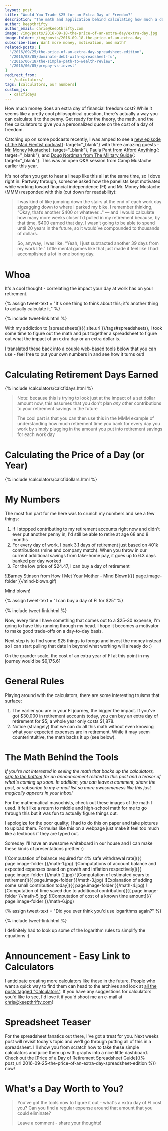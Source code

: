 ```yaml
---
layout: post
title: "Would You Trade $25 for an Extra Day of Freedom?"
description: "The math and application behind calculating how much a day of retirement costs"
author: keepthrifty
author_email: chris@keepthrifty.com
image: /img/posts/2016-09-18-the-price-of-an-extra-day/extra-day.jpg
image-folder: /img/posts/2016-09-18-the-price-of-an-extra-day
subscribe-line: Want more money, motivation, and math?
related-posts: [
  "/2016/09/25/the-price-of-an-extra-day-spreadsheet-edition",
  "/2016/08/05/dominate-debt-with-spreadsheet-fu",
  "/2016/06/18/the-simple-path-to-wealth-review",
  "/2016/06/05/prepay-vs-invest"
]
redirect_from:
  - /calculators/
tags: [calculators, our numbers]
custom_js:
  - calcfidays
---
```


How much money does an extra day of financial freedom cost? While it seems like a pretty cool philosophical question, there's actually a way you can calculate it to the penny. Get ready for the theory, the math, and the free calculators to give you a personalized quote on the cost of a day of freedom.

Catching up on some podcasts recently, I was amped to see a [new episode of the Mad Fientist podcast][mad-fientist-podcast]{: target="_blank"} with three amazing guests - [Mr. Money Mustache](http://www.mrmoneymustache.com){: target="_blank"}, [Paula Pant from Afford Anything](http://www.affordanything.com){: target="_blank"}, and [Doug Nordman from The Military Guide](http://the-military-guide.com/){: target="_blank"}. This was an open Q&A session from Camp Mustache earlier this year.

It's not often you get to hear a lineup like this all at the same time, so I dove right in. Partway through, someone asked how the panelists kept motivated while working toward financial independence (FI) and Mr. Money Mustache (MMM) responded with this (cut down for readability):

> I was kind of like jumping down the stairs at the end of each work day zigzagging down to where I parked my bike. I remember thinking, “Okay, that’s another $400 or whatever..." — and I would calculate how many more weeks closer I’d pulled in my retirement because, by that time, $400 earned that day, I wasn’t going to be able to spend until 20 years in the future, so it would’ve compounded to thousands of dollars.
>
> So, anyway, I was like, “Yeah, I just subtracted another 39 days from my work life.” Little mental games like that just made it feel like I had accomplished a lot in one boring day.

# Whoa #

It's a cool thought - correlating the impact your day at work has on your retirement.

{% assign tweet-text = "It's one thing to think about this; it's another thing to actually calculate it." %}

{% include tweet-link.html %}

With my addiction to [spreadsheets]({{ site.url }}/tags#spreadsheets), I took some time to figure out the math and put together a spreadsheet to figure out what the impact of an extra day or an extra dollar is.

I translated these back into a couple web-based tools below that you can use - feel free to put your own numbers in and see how it turns out!

# Calculating Retirement Days Earned #

{% include /calculators/calcfidays.html %}

> Note: because this is trying to look just at the impact of a set dollar amount now, this assumes that you don't plan _any_ other contributions to your retirement savings in the future
>
> The cool part is that you can then use this in the MMM example of understanding how much retirement time you bank for every day you work by simply plugging in the amount you put into retirement savings for each work day

# Calculating the Price of a Day (or Year) #

{% include /calculators/calcfidollars.html %}

# My Numbers #

The most fun part for me here was to crunch my numbers and see a few things:

1. If I stopped contributing to my retirement accounts right now and didn't ever put another penny in, I'd still be able to retire at age 68 and 8 months
2. For every day of work, I bank 3.1 days of retirement just based on 401k contributions (mine and company match). When you throw in our current additional savings from take-home pay, it goes up to 6.3 days banked per day worked
3. For the low price of $24.47, I can buy a day of retirement

![Barney Stinson from How I Met Your Mother - Mind Blown]({{ page.image-folder }}/mind-blown.gif)
<div class="image-caption">Mind blown!</div>

{% assign tweet-text = "I can buy a day of FI for $25" %}

{% include tweet-link.html %}

Now, every time I have something that comes out to a $25-30 expense, I'm going to have this running through my head.  I hope it becomes a motivator to make good trade-offs on a day-to-day basis.

Next step is to  find some $25 things to forego and invest the money instead so I can start pulling that date in beyond what working will already do :)

On the grander scale, the cost of an extra year of FI at this point in my journey would be $9,175.61

# General Rules #

Playing around with the calculators, there are some interesting truisms that surface:

1. The earlier you are in your FI journey, the bigger the impact. If you've got $30,000 in retirement accounts today, you can buy an extra day of retirement for $5; a whole year only costs $1,878.
2. Notice (strangely) that we can do all this math without even knowing what your expected expenses are in retirement. While it may seem counterintuitive, the math backs it up (see below).

# The Math Behind the Tools #

_If you're not interested in seeing the math that backs up the calculators, [skip to the bottom](#post-closing) for an announcement related to this post and a teaser of what's coming up soon. In addition, you can leave a comment, share the post, or subscribe to my e-mail list so more awesomeness like this just magically appears in your inbox!_

For the mathematical masochists, check out these images of the math I used. It felt like a return to middle and high-school math for me to go through this but it was fun to actually figure things out.

I apologize for the poor quality; I had to do this on paper and take pictures to upload them. Formulas like this on a webpage just make it feel too much like a textbook if they are typed out.

Someday I'll have an awesome whiteboard in our house and I can make these kinds of presentations prettier :)

![Computation of balance required for 4% safe withdrawal rate]({{ page.image-folder }}/math-1.jpg)
![Computations of account balance and expected expenses based on growth and inflation respectively]({{ page.image-folder }}/math-2.jpg)
![Computation of estimated years to retirement]({{ page.image-folder }}/math-3.jpg)
![Explanation of adding some small contribution today]({{ page.image-folder }}/math-4.jpg)
![Computation of time saved due to additional contribution]({{ page.image-folder }}/math-5.jpg)
![Computation of cost of a known time amount]({{ page.image-folder }}/math-6.jpg)

{% assign tweet-text = "Did you ever think you'd use logarithms again?" %}

{% include tweet-link.html %}

I definitely had to look up some of the logarithm rules to simplify the equations :)

<div id="post-closing"></div>

# Announcement - Easy Link to Calculators #

I anticipate creating more calculators like these in the future. People who want a quick way to find them can head to the archives and look at [all the posts tagged "Calculators"](/tags/#calculators). If you have any suggestions for calculators you'd like to see, I'd love it if you'd shoot me an e-mail at [chris@keepthrifty.com](mailto:chris@keepthrifty.com)!

# Spreadsheet Teaser #

For the spreadsheet fanatics out there, I've got a treat for you. Next weeks post will revisit today's topic and we'll go through putting all of this in a spreadsheet. I'll show you from scratch how to take these simple calculators and juice them up with graphs into a nice little dashboard. Check out the [Price of a Day of Retirement Spreadsheet Guide]({% post_url 2016-09-25-the-price-of-an-extra-day-spreadsheet-edition %}) now!

# What's a Day Worth to You? #

> You've got the tools now to figure it out - what's a extra day of FI cost you? Can you find a regular expense around that amount that you could eliminate?
>
> Leave a comment - share your thoughts!

[mad-fientist-podcast]: http://www.madfientist.com/camp-mustache-q-and-a/
